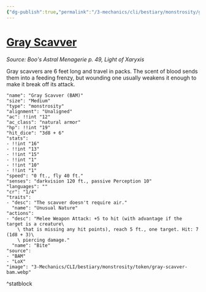```yaml
---
{"dg-publish":true,"permalink":"/3-mechanics/cli/bestiary/monstrosity/gray-scavver-bam/","tags":["ttrpg-cli/compendium/src/5e/bam","ttrpg-cli/monster/cr/1-4","ttrpg-cli/monster/size/medium","ttrpg-cli/monster/type/monstrosity"],"noteIcon":""}
---
```


# [Gray Scavver](3-Mechanics\CLI\bestiary\monstrosity/gray-scavver-bam.md)
*Source: Boo's Astral Menagerie p. 49, Light of Xaryxis*  

Gray scavvers are 6 feet long and travel in packs. The scent of blood sends them into a feeding frenzy, but wounding one usually weakens it enough to make it break off its attack.

```statblock
"name": "Gray Scavver (BAM)"
"size": "Medium"
"type": "monstrosity"
"alignment": "Unaligned"
"ac": !!int "12"
"ac_class": "natural armor"
"hp": !!int "19"
"hit_dice": "3d8 + 6"
"stats":
- !!int "16"
- !!int "13"
- !!int "15"
- !!int "1"
- !!int "10"
- !!int "1"
"speed": "0 ft., fly 40 ft."
"senses": "darkvision 120 ft., passive Perception 10"
"languages": ""
"cr": "1/4"
"traits":
- "desc": "The scavver doesn't require air."
  "name": "Unusual Nature"
"actions":
- "desc": "Melee Weapon Attack: +5 to hit (with advantage if the target is a creature\
    \ that is missing any hit points), reach 5 ft., one target. Hit: 7 (1d8 + 3)\
    \ piercing damage."
  "name": "Bite"
"source":
- "BAM"
- "LoX"
"image": "3-Mechanics/CLI/bestiary/monstrosity/token/gray-scavver-bam.webp"
```
^statblock